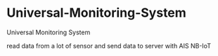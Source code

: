 # Universal-Monitoring-System
Universal Monitoring System

read data from a lot of sensor and send data to server with AIS NB-IoT